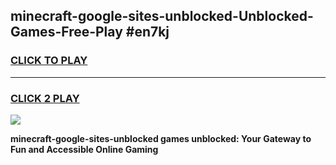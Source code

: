 
## minecraft-google-sites-unblocked-Unblocked-Games-Free-Play #en7kj
<h3>
<a href="https://us.freeplayer.one?title=minecraft-google-sites-unblocked&ref=9M">CLICK TO PLAY</a></h3>
<hr>

<h3>
<a href="https://us.freeplayer.one?title=minecraft-google-sites-unblocked&ref=9M">CLICK 2 PLAY</a>
  
</h3>

<a href="https://us.freeplayer.one?title=minecraft-google-sites-unblocked&ref=9M"><img src="https://clearcache.store/games.png"></a>


**minecraft-google-sites-unblocked games unblocked: Your Gateway to Fun and Accessible Online Gaming**

